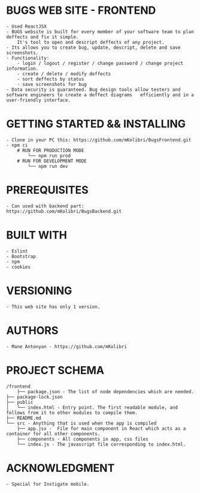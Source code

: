# BUGS WEB SITE - FRONTEND
    - Used ReactJSX
    - BUGS website is built for every member of your software team to plan deffects and fix it simple.
        It's tool to open and descript deffects of any project.
    - Its allows you to create bug, update, descript, delete and save screenshots.
    - Functionality:
        - login / logout / register / change password / change project information.
        - create / delete / modify deffects
        - sort deffects by status
        - save screenshots for bug
    - Data security is guaranteed. Bug design tools allow testers and software engineers to create a deffect diagrams   efficiently and in a user-friendly interface.

# GETTING STARTED && INSTALLING
    - Clone in your PC this: https://github.com/mKolibri/BugsFrontend.git
    - npm ci
        # RUN FOR PRODUCTION MODE
            └── npm run prod
        # RUN FOR DEVELOPMENT MODE
            └── npm run dev
# PREREQUISITES
    - Can used with backend part: https://github.com/mKolibri/BugsBackend.git

# BUILT WITH
    - Eslint
    - Bootstrap
    - npm
    - cookies

# VERSIONING
    - This web site has only 1 version.

# AUTHORS
    - Mane Antonyan - https://github.com/mKolibri

# PROJECT SCHEMA
    /frontend
        ├── package.json - The list of node dependencies which are needed.
    ├── package-lock.json
    ├── public
    │   └── index.html - Entry point. The first readable module, and follows from it to other modules to compile them.
    ├── README.md
    └── src - Anything that is used when the app is compiled
        ├── app.jsx -  File for main component in React which acts as a container for all other components.
        ├── components - All components in app, css files
        └── index.js - The javascript file corresponding to index.html.

# ACKNOWLEDGMENT
    - Special for Instigate mobile.